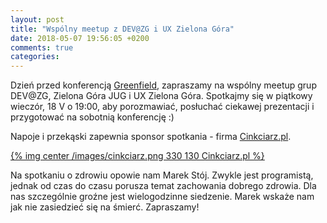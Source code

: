 ```yaml
---
layout: post
title: "Wspólny meetup z DEV@ZG i UX Zielona Góra"
date: 2018-05-07 19:56:05 +0200
comments: true
categories: 
---
```


Dzień przed konferencją <a href="http://greenfieldconf.pl/" target="_blank">Greenfield</a>, zapraszamy na wspólny meetup grup DEV@ZG, Zielona Góra JUG i UX Zielona Góra. 
Spotkajmy się w piątkowy wieczór, 18 V o 19:00, aby porozmawiać, posłuchać ciekawej prezentacji i przygotować na sobotnią konferencję :)

Napoje i przekąski zapewnia sponsor spotkania - firma <a href="https://cinkciarz.pl" target="_blank">Cinkciarz.pl</a>.

[{% img center /images/cinkciarz.png 330 130 Cinkciarz.pl %}](http://www.cinkciarz.pl)

Na spotkaniu o zdrowiu opowie nam Marek Stój. Zwykle jest programistą, jednak od czas do czasu porusza temat zachowania dobrego zdrowia. Dla nas szczególnie groźne
jest wielogodzinne siedzenie. Marek wskaże nam jak nie zasiedzieć się na śmierć. Zapraszamy!
